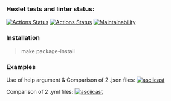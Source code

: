 ### Hexlet tests and linter status:
[![Actions Status](https://github.com/DREU007/python-project-50/workflows/hexlet-check/badge.svg)](https://github.com/DREU007/python-project-50/actions)
[![Actions Status](https://github.com/DREU007/python-project-50/actions/workflows/pyci.yml/badge.svg)](https://github.com/DREU007/python-project-50/actions)
[![Maintainability](https://api.codeclimate.com/v1/badges/3db24100326d2a0062e0/maintainability)](https://codeclimate.com/github/DREU007/python-project-50/maintainability)


### Installation
> make package-install


### Examples

Use of help argument & Comparison of 2 .json files:
[![asciicast](https://asciinema.org/a/fAnxnQu0GNGMY7b1dalsxqGcr.svg)](https://asciinema.org/a/fAnxnQu0GNGMY7b1dalsxqGcr)


Comparison of 2 .yml files:
[![asciicast](https://asciinema.org/a/565610.svg)](https://asciinema.org/a/565610)
